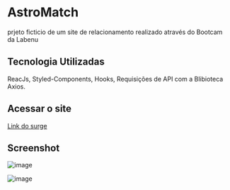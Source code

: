 # AstroMatch

prjeto ficticio de um site de relacionamento realizado através do Bootcam da Labenu

## Tecnologia Utilizadas

ReacJs, Styled-Components, Hooks, Requisições de API com a Blibioteca Axios.

## Acessar o site

[Link do surge](http://astromach-jord-labenu.surge.sh)

## Screenshot

![image](https://user-images.githubusercontent.com/90051803/181872125-225f7414-63fa-4a51-bfaa-ae0f2ba48436.png)

![image](https://user-images.githubusercontent.com/90051803/181872135-5e76f684-8e62-4511-b71c-3c56c865769f.png)

